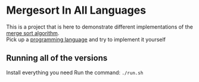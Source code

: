 # Mergesort In All Languages

This is a project that is here to demonstrate different implementations of the [merge sort algorithm](https://en.wikipedia.org/wiki/Merge_sort).<br>
Pick up a [programming language](https://en.wikipedia.org/wiki/List_of_programming_languages) and try to implement it yourself

  
## Running all of the versions
 
 Install everything you need
 Run the command: `./run.sh`

